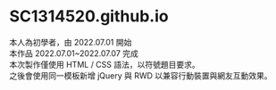 # SC1314520.github.io
本人為初學者，由 2022.07.01 開始<br/>
本作品 2022.07.01~2022.07.07 完成<br/>
本次製作僅使用 HTML / CSS 語法，以符號題目要求。<br/>
之後會使用同一模板新增 jQuery 與 RWD 以兼容行動裝置與網友互動效果。
